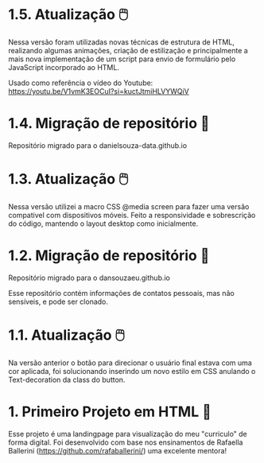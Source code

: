 # 1.5. Atualização 🖱️

Nessa versão foram utilizadas novas técnicas de estrutura de HTML, realizando algumas animações, criação de estilização e principalmente a mais nova implementação de um script para envio de formulário pelo JavaScript incorporado ao HTML.

Usado como referência o vídeo do Youtube: https://youtu.be/V1vmK3EOCuI?si=kuctJtmiHLVYWQiV

# 1.4. Migração de repositório 💾

Repositório migrado para o danielsouza-data.github.io

# 1.3. Atualização 🖱️

Nessa versão utilizei a macro CSS @media screen para fazer uma versão compativel com dispositivos móveis.
Feito a responsividade e sobrescrição do código, mantendo o layout desktop como inicialmente.

# 1.2. Migração de repositório 💾

Repositório migrado para o dansouzaeu.github.io

Esse repositório contém informações de contatos pessoais, mas não sensíveis, e pode ser clonado.

# 1.1. Atualização 🖱️

Na versão anterior o botão para direcionar o usuário final estava com uma cor aplicada, foi solucionando inserindo um novo estilo em CSS anulando o Text-decoration da class do button.

# 1. Primeiro Projeto em HTML 📝

Esse projeto é uma landingpage para visualização do meu "curriculo" de forma digital.
Foi desenvolvido com base nos ensinamentos de Rafaella Ballerini (https://github.com/rafaballerini/) uma excelente mentora!